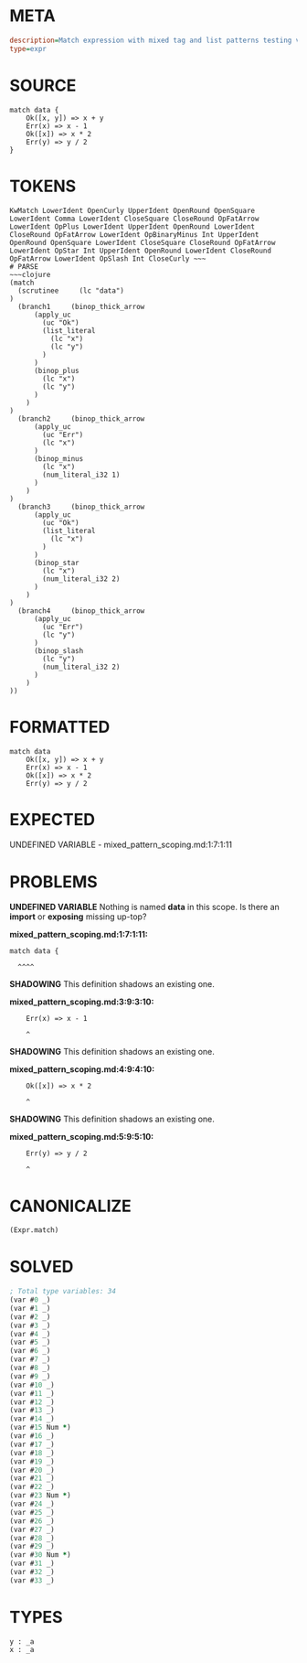 # META
~~~ini
description=Match expression with mixed tag and list patterns testing variable scoping
type=expr
~~~
# SOURCE
~~~roc
match data {
    Ok([x, y]) => x + y
    Err(x) => x - 1
    Ok([x]) => x * 2
    Err(y) => y / 2
}
~~~
# TOKENS
~~~text
KwMatch LowerIdent OpenCurly UpperIdent OpenRound OpenSquare LowerIdent Comma LowerIdent CloseSquare CloseRound OpFatArrow LowerIdent OpPlus LowerIdent UpperIdent OpenRound LowerIdent CloseRound OpFatArrow LowerIdent OpBinaryMinus Int UpperIdent OpenRound OpenSquare LowerIdent CloseSquare CloseRound OpFatArrow LowerIdent OpStar Int UpperIdent OpenRound LowerIdent CloseRound OpFatArrow LowerIdent OpSlash Int CloseCurly ~~~
# PARSE
~~~clojure
(match
  (scrutinee     (lc "data")
)
  (branch1     (binop_thick_arrow
      (apply_uc
        (uc "Ok")
        (list_literal
          (lc "x")
          (lc "y")
        )
      )
      (binop_plus
        (lc "x")
        (lc "y")
      )
    )
)
  (branch2     (binop_thick_arrow
      (apply_uc
        (uc "Err")
        (lc "x")
      )
      (binop_minus
        (lc "x")
        (num_literal_i32 1)
      )
    )
)
  (branch3     (binop_thick_arrow
      (apply_uc
        (uc "Ok")
        (list_literal
          (lc "x")
        )
      )
      (binop_star
        (lc "x")
        (num_literal_i32 2)
      )
    )
)
  (branch4     (binop_thick_arrow
      (apply_uc
        (uc "Err")
        (lc "y")
      )
      (binop_slash
        (lc "y")
        (num_literal_i32 2)
      )
    )
))
~~~
# FORMATTED
~~~roc
match data
	Ok([x, y]) => x + y
	Err(x) => x - 1
	Ok([x]) => x * 2
	Err(y) => y / 2
~~~
# EXPECTED
UNDEFINED VARIABLE - mixed_pattern_scoping.md:1:7:1:11
# PROBLEMS
**UNDEFINED VARIABLE**
Nothing is named **data** in this scope.
Is there an **import** or **exposing** missing up-top?

**mixed_pattern_scoping.md:1:7:1:11:**
```roc
match data {
```
      ^^^^


**SHADOWING**
This definition shadows an existing one.

**mixed_pattern_scoping.md:3:9:3:10:**
```roc
    Err(x) => x - 1
```
        ^


**SHADOWING**
This definition shadows an existing one.

**mixed_pattern_scoping.md:4:9:4:10:**
```roc
    Ok([x]) => x * 2
```
        ^


**SHADOWING**
This definition shadows an existing one.

**mixed_pattern_scoping.md:5:9:5:10:**
```roc
    Err(y) => y / 2
```
        ^


# CANONICALIZE
~~~clojure
(Expr.match)
~~~
# SOLVED
~~~clojure
; Total type variables: 34
(var #0 _)
(var #1 _)
(var #2 _)
(var #3 _)
(var #4 _)
(var #5 _)
(var #6 _)
(var #7 _)
(var #8 _)
(var #9 _)
(var #10 _)
(var #11 _)
(var #12 _)
(var #13 _)
(var #14 _)
(var #15 Num *)
(var #16 _)
(var #17 _)
(var #18 _)
(var #19 _)
(var #20 _)
(var #21 _)
(var #22 _)
(var #23 Num *)
(var #24 _)
(var #25 _)
(var #26 _)
(var #27 _)
(var #28 _)
(var #29 _)
(var #30 Num *)
(var #31 _)
(var #32 _)
(var #33 _)
~~~
# TYPES
~~~roc
y : _a
x : _a
~~~
